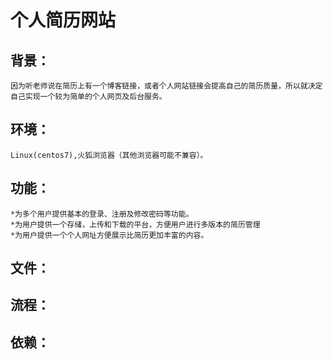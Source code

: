 个人简历网站
========

背景：
-----
    因为听老师说在简历上有一个博客链接，或者个人网站链接会提高自己的简历质量，所以就决定自己实现一个较为简单的个人网页及后台服务。

环境：
-----
    Linux(centos7),火狐浏览器（其他浏览器可能不兼容）。
功能：
-----
    *为多个用户提供基本的登录、注册及修改密码等功能。
    *为用户提供一个存储，上传和下载的平台，方便用户进行多版本的简历管理
    *为用户提供一个个人网址方便展示比简历更加丰富的内容。
文件：
-----
      
流程：
-----
    

依赖：
-----
  
